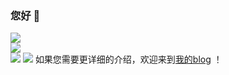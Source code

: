 ### 您好 👋
![](https://github-readme-stats.vercel.app/api?username=yzl3014&show_icons=true&theme=dark&count_private=true)
<br>
<img src="https://visitor-badge.glitch.me/badge?page_id=github.com/yzl3014&right_color=red" /><br>
<img src="https://img.shields.io/static/v1?label=学历&message=初二&color=red"/>
<img src="https://img.shields.io/static/v1?label=技术&message=计算机&color=blue"/>
如果您需要更详细的介绍，欢迎来到<a href="https://yuanzj.top/">我的blog</a> ！
<!--
**yzl3014/yzl3014** is a ✨ _special_ ✨ repository because its `README.md` (this file) appears on your GitHub profile.

Here are some ideas to get you started:

- 🔭 I’m currently working on ...
- 🌱 I’m currently learning ...
- 👯 I’m looking to collaborate on ...
- 🤔 I’m looking for help with ...
- 💬 Ask me about ...
- 📫 How to reach me: ...
- 😄 Pronouns: ...
- ⚡ Fun fact: ...
-->
